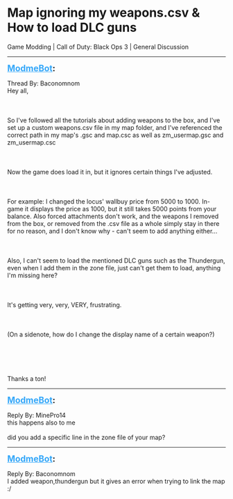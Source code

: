 # Map ignoring my weapons.csv & How to load DLC guns
Game Modding | Call of Duty: Black Ops 3 | General Discussion

---
<strong style="font-size: 1.4em;"><span style="text-decoration: underline;text-decoration-color: #34a7f9;"><span style="color:#34a7f9;">ModmeBot</span></span>:</strong>

<p>Thread By: Baconomnom<br />Hey all,<br /><br /><br /><br />So I&#39;ve followed all the tutorials about adding weapons to the box, and I&#39;ve set up a custom weapons.csv file in my map folder, and I&#39;ve referenced the correct path in my map&#39;s .gsc and map.csc as well as zm_usermap.gsc and zm_usermap.csc<br /><br /><br /><br />Now the game does load it in, but it ignores certain things I&#39;ve adjusted.<br /><br /><br /><br />For example: I changed the locus&#39; wallbuy price from 5000 to 1000. In-game it displays the price as 1000, but it still takes 5000 points from your balance. Also forced attachments don&#39;t work, and the weapons I removed from the box, or removed from the .csv file as a whole simply stay in there for no reason, and I don&#39;t know why - can&#39;t seem to add anything either...<br /><br /><br /><br />Also, I can&#39;t seem to load the mentioned DLC guns such as the Thundergun, even when I add them in the zone file, just can&#39;t get them to load, anything I&#39;m missing here?<br /><br /><br /><br />It&#39;s getting very, very, VERY, frustrating.<br /><br /><br /><br />(On a sidenote, how do I change the display name of a certain weapon?)<br /><br /><br /><br /><br /><br />Thanks a ton!</p>

---
<strong style="font-size: 1.4em;"><span style="text-decoration: underline;text-decoration-color: #34a7f9;"><span style="color:#34a7f9;">ModmeBot</span></span>:</strong>

<p>Reply By: MinePro14<br />this happens also to me<br /><br />did you add a specific line in the zone file of your map?</p>

---
<strong style="font-size: 1.4em;"><span style="text-decoration: underline;text-decoration-color: #34a7f9;"><span style="color:#34a7f9;">ModmeBot</span></span>:</strong>

<p>Reply By: Baconomnom<br />I added weapon,thundergun but it gives an error when trying to link the map :/</p>
